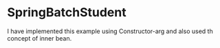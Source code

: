 # SpringBatchStudent
I have implemented this example using Constructor-arg and also used th concept of inner bean.
